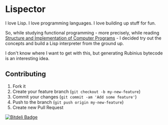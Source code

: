 # Lispector

I love Lisp. I love programming languages. I love building up stuff for fun.

So, while studying functional programming - more precisely, while reading
[Structure and Implementation of Computer
Programs](http://mitpress.mit.edu/sicp/) - I decided try out the concepts and
build a Lisp interpreter from the ground up.

I don't know where I want to get with this, but generating Rubinius bytecode is
an interesting idea.

## Contributing

1. Fork it
2. Create your feature branch (`git checkout -b my-new-feature`)
3. Commit your changes (`git commit -am 'Add some feature'`)
4. Push to the branch (`git push origin my-new-feature`)
5. Create new Pull Request


[![Bitdeli Badge](https://d2weczhvl823v0.cloudfront.net/fuadsaud/lispector/trend.png)](https://bitdeli.com/free "Bitdeli Badge")


